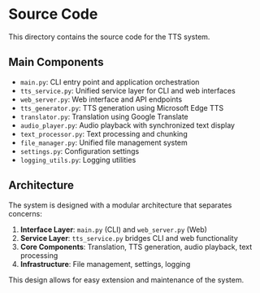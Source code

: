 # Source Code

This directory contains the source code for the TTS system.

## Main Components

- `main.py`: CLI entry point and application orchestration
- `tts_service.py`: Unified service layer for CLI and web interfaces
- `web_server.py`: Web interface and API endpoints
- `tts_generator.py`: TTS generation using Microsoft Edge TTS
- `translator.py`: Translation using Google Translate
- `audio_player.py`: Audio playback with synchronized text display
- `text_processor.py`: Text processing and chunking
- `file_manager.py`: Unified file management system
- `settings.py`: Configuration settings
- `logging_utils.py`: Logging utilities

## Architecture

The system is designed with a modular architecture that separates concerns:

1. **Interface Layer**: `main.py` (CLI) and `web_server.py` (Web)
2. **Service Layer**: `tts_service.py` bridges CLI and web functionality
3. **Core Components**: Translation, TTS generation, audio playback, text processing
4. **Infrastructure**: File management, settings, logging

This design allows for easy extension and maintenance of the system.